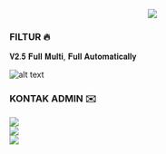 <p align="center">
<img src="https://readme-typing-svg.demolab.com?font=Capriola&size=40&duration=5500&pause=450&color=F70069&background=FFFFAA00&center=true&random=false&width=600&height=100&lines=GH TUNNEL" />
</p>

### FILTUR 🔥
𝐕𝟐.𝟓 𝐅𝐮𝐥𝐥 𝐌𝐮𝐥𝐭𝐢, 𝐅𝐮𝐥𝐥 𝐀𝐮𝐭𝐨𝐦𝐚𝐭𝐢𝐜𝐚𝐥𝐥𝐲

![alt text](https://github.com/oktaviaps/permission/blob/main/install.jpg?raw=true)

### KONTAK ADMIN ✉️
<a href="https://t.me/germatunnel" target=”_blank”><img src="https://img.shields.io/static/v1?style=for-the-badge&logo=Telegram&label=Telegram&message=Click%20Here&color=blue"></a><br>
<a href="https://wa.me/62895704360033" target=”_blank”><img src="https://img.shields.io/static/v1?style=for-the-badge&logo=Whatsapp&label=Whatsapp&message=Click%20Here&color=green"></a><br>
![](https://raw.githubusercontent.com/oktaviaps/oktaviaps/main/profile-summary-card-output/tokyonight/0-profile-details.svg)
